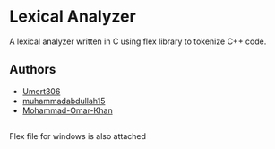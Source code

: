 
# Lexical Analyzer

A lexical analyzer written in C using flex library to tokenize C++ code.

## Authors

- [Umert306](https://github.com/Umert306)
- [muhammadabdullah15](https://github.com/muhammadabdullah15)
- [Mohammad-Omar-Khan](https://github.com/Mohammad-Omar-Khan)

## 
Flex file for windows is also attached
